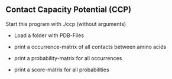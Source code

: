 ##   Contact Capacity Potential (CCP)  ##

Start this program with ./ccp (without arguments)

- Load a folder with PDB-Files

- print a occurrence-matrix of all contacts between amino acids

- print a probability-matrix for all occurrences

- print a score-matrix for all probabilities


